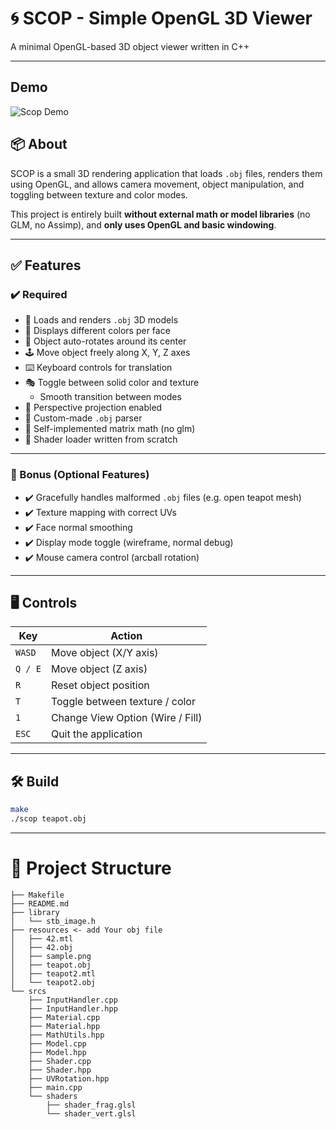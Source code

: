 # 🌀 SCOP - Simple OpenGL 3D Viewer

A minimal OpenGL-based 3D object viewer written in C++

---

## Demo
![Scop Demo](/Demo/Scop.gif)

## 📦 About

SCOP is a small 3D rendering application that loads `.obj` files, renders them using OpenGL, and allows camera movement, object manipulation, and toggling between texture and color modes.

This project is entirely built **without external math or model libraries** (no GLM, no Assimp), and **only uses OpenGL and basic windowing**.

---

## ✅ Features

### ✔️ Required

- 🧱 Loads and renders `.obj` 3D models
- 🎨 Displays different colors per face
- 🔄 Object auto-rotates around its center
- 🕹️ Move object freely along X, Y, Z axes
- ⌨️ Keyboard controls for translation
- 🎭 Toggle between solid color and texture
  - Smooth transition between modes
- 🔲 Perspective projection enabled
- 📂 Custom-made `.obj` parser
- 🧮 Self-implemented matrix math (no glm)
- 📜 Shader loader written from scratch

---

### 🌟 Bonus (Optional Features)

- ✔️ Gracefully handles malformed `.obj` files (e.g. open teapot mesh)
- ✔️ Texture mapping with correct UVs
- ✔️ Face normal smoothing
- ✔️ Display mode toggle (wireframe, normal debug)
- ✔️ Mouse camera control (arcball rotation)

---

## 🖥️ Controls

| Key         | Action                          |
|-------------|---------------------------------|
| `WASD`      | Move object (X/Y axis)          |
| `Q / E`     | Move object (Z axis)            |
| `R`         | Reset object position           |
| `T`         | Toggle between texture / color  |
| `1`         | Change View Option (Wire / Fill)|
| `ESC`       | Quit the application            |

---

## 🛠️ Build

```bash
make
./scop teapot.obj
```
___


# 📁 Project Structure
```
├── Makefile
├── README.md
├── library
│   └── stb_image.h
├── resources <- add Your obj file
│   ├── 42.mtl
│   ├── 42.obj
│   ├── sample.png
│   ├── teapot.obj
│   ├── teapot2.mtl
│   └── teapot2.obj
└── srcs
    ├── InputHandler.cpp
    ├── InputHandler.hpp
    ├── Material.cpp
    ├── Material.hpp
    ├── MathUtils.hpp
    ├── Model.cpp
    ├── Model.hpp
    ├── Shader.cpp
    ├── Shader.hpp
    ├── UVRotation.hpp
    ├── main.cpp
    └── shaders
        ├── shader_frag.glsl
        └── shader_vert.glsl
```
